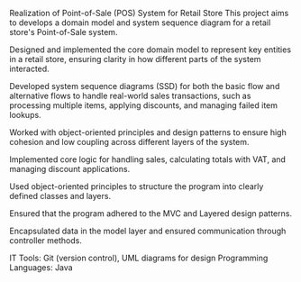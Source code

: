 Realization of Point-of-Sale (POS) System for Retail Store
This project aims to develops a domain model and system sequence diagram for a retail store's Point-of-Sale system.

Designed and implemented the core domain model to represent key entities in a retail store, ensuring clarity in how different parts of the system interacted.

Developed system sequence diagrams (SSD) for both the basic flow and alternative flows to handle real-world sales transactions, such as processing multiple items, applying discounts, and managing failed item lookups.

Worked with object-oriented principles and design patterns to ensure high cohesion and low coupling across different layers of the system.

Implemented core logic for handling sales, calculating totals with VAT, and managing discount applications.

Used object-oriented principles to structure the program into clearly defined classes and layers.

Ensured that the program adhered to the MVC and Layered design patterns.

Encapsulated data in the model layer and ensured communication through controller methods.

IT Tools: Git (version control), UML diagrams for design
Programming Languages: Java
